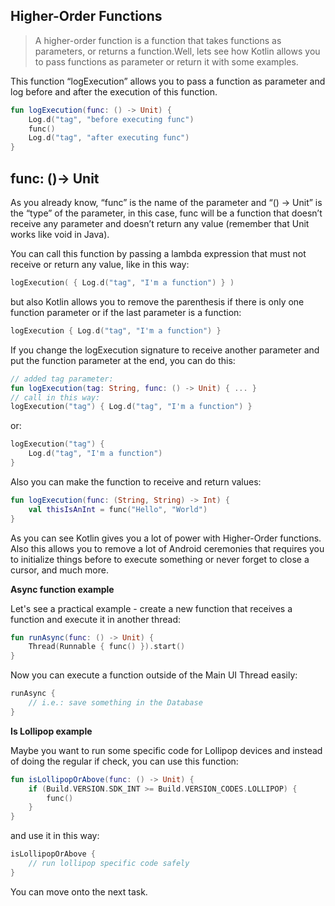 Higher-Order Functions
----------------------


> A higher-order function is a function that takes functions as parameters, or returns a function.Well, lets see how Kotlin allows you to pass functions as parameter or return it with some examples.

This function “logExecution” allows you to pass a function as parameter and log before and after the execution of this function.


```kotlin
fun logExecution(func: () -> Unit) {
    Log.d("tag", "before executing func")
    func()
    Log.d("tag", "after executing func")
}
```      
func: ()-> Unit
---------------

As you already know, “func” is the name of the parameter and “() -> Unit” is the “type” of the parameter, in this case, func will be a function that doesn’t receive any parameter and doesn’t return any value (remember that Unit works like void in Java).

You can call this function by passing a lambda expression that must not receive or return any value, like in this way:


```kotlin
logExecution( { Log.d("tag", "I'm a function") } )
```      
but also Kotlin allows you to remove the parenthesis if there is only one function parameter or if the last parameter is a function:


```kotlin
logExecution { Log.d("tag", "I'm a function") }
```      
If you change the logExecution signature to receive another parameter and put the function parameter at the end, you can do this:


```kotlin
// added tag parameter:
fun logExecution(tag: String, func: () -> Unit) { ... }
// call in this way:
logExecution("tag") { Log.d("tag", "I'm a function") }
```      
or:


```kotlin
logExecution("tag") {
    Log.d("tag", "I'm a function")
}
```      
Also you can make the function to receive and return values:


```kotlin
fun logExecution(func: (String, String) -> Int) {
    val thisIsAnInt = func("Hello", "World")
}
```      
As you can see Kotlin gives you a lot of power with Higher-Order functions. Also this allows you to remove a lot of Android ceremonies that requires you to initialize things before to execute something or never forget to close a cursor, and much more.

 **Async function example** 

Let's see a practical example - create a new function that receives a function and execute it in another thread:


```kotlin
fun runAsync(func: () -> Unit) {
    Thread(Runnable { func() }).start()
}
```      
Now you can execute a function outside of the Main UI Thread easily:


```kotlin
runAsync {
    // i.e.: save something in the Database
}
```      
 **Is Lollipop example** 

Maybe you want to run some specific code for Lollipop devices and instead of doing the regular if check, you can use this function:


```kotlin
fun isLollipopOrAbove(func: () -> Unit) {
    if (Build.VERSION.SDK_INT >= Build.VERSION_CODES.LOLLIPOP) {
        func()
    }
}
```      
and use it in this way:


```kotlin
isLollipopOrAbove {
    // run lollipop specific code safely
}
```      
You can move onto the next task.

  
